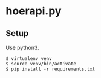 # hoerapi.py

## Setup

Use python3.

```
$ virtualenv venv
$ source venv/bin/activate
$ pip install -r requirements.txt
```
